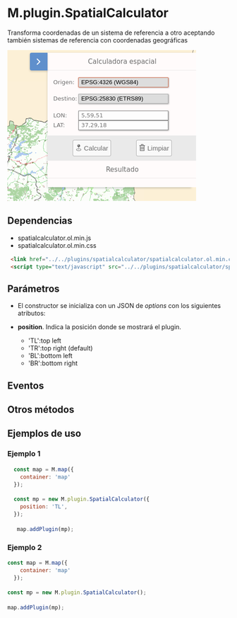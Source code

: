 # M.plugin.SpatialCalculator

Transforma coordenadas de un sistema de referencia a otro aceptando también sistemas de referencia con coordenadas geográficas

![Imagen1](../img/spatialCalculator_1.png)

## Dependencias

- spatialcalculator.ol.min.js
- spatialcalculator.ol.min.css


```html
 <link href="../../plugins/spatialcalculator/spatialcalculator.ol.min.css" rel="stylesheet" />
 <script type="text/javascript" src="../../plugins/spatialcalculator/spatialcalculator.ol.min.js"></script>
```

## Parámetros

- El constructor se inicializa con un JSON de _options_ con los siguientes atributos:

- **position**. Indica la posición donde se mostrará el plugin.
  - 'TL':top left
  - 'TR':top right (default)
  - 'BL':bottom left
  - 'BR':bottom right


## Eventos

## Otros métodos

## Ejemplos de uso

### Ejemplo 1
```javascript
  const map = M.map({
    container: 'map'
  });

  const mp = new M.plugin.SpatialCalculator({
    position: 'TL',    
  });

   map.addPlugin(mp);
```
### Ejemplo 2
```javascript
const map = M.map({
    container: 'map'
  });

const mp = new M.plugin.SpatialCalculator();

map.addPlugin(mp);
```

